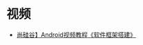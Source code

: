 


# 视频

* [尚硅谷】Android视频教程《软件框架搭建》](https://www.bilibili.com/video/av22723888/?spm_id_from=333.788.videocard.14)
